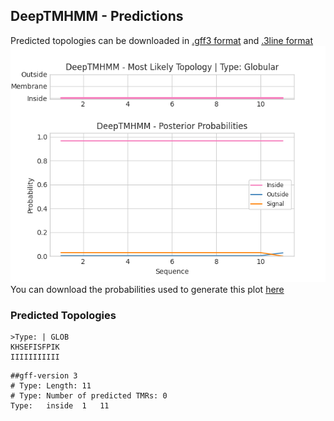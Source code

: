 ## DeepTMHMM - Predictions
Predicted topologies can be downloaded in [.gff3 format](TMRs.gff3) and [.3line format](predicted_topologies.3line)
![picture](plot.png)
You can download the probabilities used to generate this plot [here](Type:_probs.csv)
### Predicted Topologies
```
>Type: | GLOB
KHSEFISFPIK
IIIIIIIIIII

```


```
##gff-version 3
# Type: Length: 11
# Type: Number of predicted TMRs: 0
Type:	inside	1	11				

```
